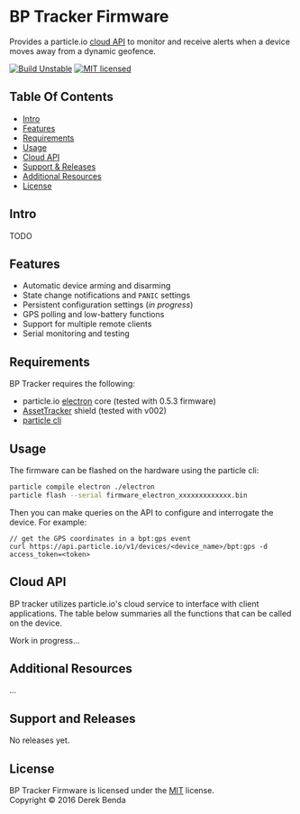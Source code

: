 BP Tracker Firmware
==========

Provides a particle.io [cloud API][cloudapi] to monitor and receive alerts when a device moves away from a dynamic geofence.

[![Build Unstable][shield-unstable]](#)
[![MIT licensed][shield-license]](#)



Table Of Contents
-----------------

- [Intro](#intro)
- [Features](#features)
- [Requirements](#requirements)
- [Usage](#usage)
- [Cloud API](#cloud-api)
- [Support & Releases](#support-&-releases)
- [Additional Resources](#additional-resources)
- [License](#license)

Intro
-------

TODO

Features
-------
  * Automatic device arming and disarming
  * State change notifications and `PANIC` settings
  * Persistent configuration settings (_in progress_)
  * GPS polling and low-battery functions
  * Support for multiple remote clients
  * Serial monitoring and testing


Requirements
-------
BP Tracker requires the following:

  * particle.io [electron][electron] core (tested with 0.5.3 firmware)
  * [AssetTracker][assetrackershield] shield (tested with v002)
  * [particle cli][particlecli]

Usage
-----

The firmware can be flashed on the hardware using the particle cli:

```sh
particle compile electron ./electron
particle flash --serial firmware_electron_xxxxxxxxxxxxx.bin
```

Then you can make queries on the API to configure and interrogate the device.
For example:

```
// get the GPS coordinates in a bpt:gps event
curl https://api.particle.io/v1/devices/<device_name>/bpt:gps -d access_token=<token>

```

Cloud API
-----

BP tracker utilizes particle.io's cloud service to interface with client applications. The table below summaries all the functions
that can be called on the device.

Work in progress...


Additional Resources
-----

...

Support and Releases
-----

No releases yet.


License
-------

BP Tracker Firmware is licensed under the [MIT][info-license] license.  
Copyright &copy; 2016 Derek Benda


[shield-unstable]: https://img.shields.io/badge/build-unstable-red.svg
[shield-license]: https://img.shields.io/badge/license-MIT-blue.svg

[particlecli]:https://docs.particle.io/guide/getting-started/connect/electron/
[particleio]: https://www.particle.io/
[electron]: https://www.particle.io/products/hardware/electron-cellular-dev-kit
[cloudapi]: https://docs.particle.io/reference/api/
[assetrackershield]: https://docs.particle.io/datasheets/particle-shields/#electron-asset-tracker
[info-license]: LICENSE
